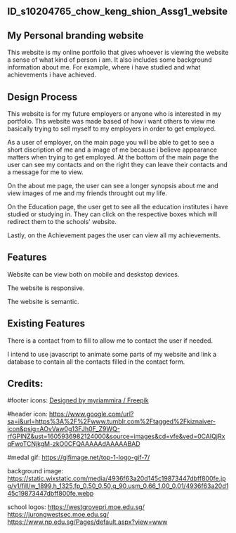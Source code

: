 ## ID_s10204765_chow_keng_shion_Assg1_website

## My Personal branding website
This website is my online portfolio that gives whoever is viewing the website a sense of what kind of person i am. It also includes some background information about me. For example, where i have studied and what achievements i have achieved.



## Design Process
This website is for my future employers or anyone who is interested in my portfolio. Ths website was made based of how i want others to view me basically trying to sell myself to my employers in order to get employed. 

As a user of employer, on the main page you will be able to get to see a short discription of me and a image of me because i believe appearance matters when trying to get employed. At the bottom of the main page the user can see my contacts and on the right they can leave their contacts and a message for me to view.

On the about me page, the user can see a longer synopsis about me and view images of me and my friends throught out my life.

On the Education page, the user get to see all the education institutes i have studied or studying in. They can click on the respective boxes which will redirect them to the schools' website.

Lastly, on the Achievement pages the user can view all my achievements.



## Features
Website can be view both on mobile and deskstop devices. 

The website is responsive.

The website is semantic.


## Existing Features
There is a contact from to fill to allow me to contact the user if needed.

I intend to use javascript to animate some parts of my website and link a database to contain all the contacts filled in the contact form.

## Credits:

#footer icons:
<a href="http://www.freepik.com">Designed by myriammira / Freepik</a>

#header icon:
https://www.google.com/url?sa=i&url=https%3A%2F%2Fwww.tumblr.com%2Ftagged%2Fkiznaiver-icon&psig=AOvVaw0g13FJh0F_Z9WQ-rfGPlNZ&ust=1605936982124000&source=images&cd=vfe&ved=0CAIQjRxqFwoTCNjkgM-zkO0CFQAAAAAdAAAAABAD

#medal gif:
https://gifimage.net/top-1-logo-gif-7/

background image:
https://static.wixstatic.com/media/4936f63a20d145c19873447dbff800fe.jpg/v1/fill/w_1899,h_1325,fp_0.50_0.50,q_90,usm_0.66_1.00_0.01/4936f63a20d145c19873447dbff800fe.webp

school logos:
https://westgrovepri.moe.edu.sg/ 
https://jurongwestsec.moe.edu.sg/
https://www.np.edu.sg/Pages/default.aspx?view=www
